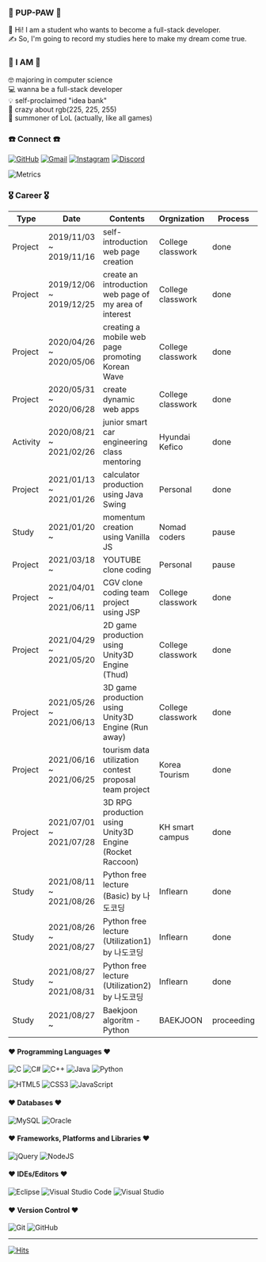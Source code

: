 ### 🐾 PUP-PAW 🐾

👋 Hi! I am a student who wants to become a full-stack developer.  
✍️ So, I'm going to record my studies here to make my dream come true.

### 👀 I AM 👀

🤓 majoring in computer science  
💻 wanna be a full-stack developer  
💡 self-proclaimed "idea bank"  
💜 crazy about rgb(225, 225, 255)  
👾 summoner of LoL (actually, like all games)  

### ☎️ Connect ☎️
[![GitHub](https://img.shields.io/badge/github-%23121011.svg?style=for-the-badge&logo=github&logoColor=white&link=https://github.com/pup-paw)](https://github.com/pup-paw) [![Gmail](https://img.shields.io/badge/Gmail-D14836?style=for-the-badge&logo=gmail&logoColor=white&link=mailto:wldusdl0310@gmail.com)](mailto:wldusdl0310@gmail.com) [![Instagram](https://img.shields.io/badge/J._.Y99-%23E4405F.svg?style=for-the-badge&logo=Instagram&logoColor=white&link=https://instagram.com/_u/j._.y99)](https://instagram.com/_u/j._.y99) [![Discord](https://img.shields.io/badge/GRR99/1717-%237289DA.svg?style=for-the-badge&logo=discord&logoColor=white&link=https://discord.com/channels/@me)](https://discord.com/channels/@me) 

![Metrics](https://metrics.lecoq.io/pup-paw?template=classic&base.repositories=0&languages=1&languages.ignored=c%2Cc%2B%2B%2Cjava&config.timezone=Asia%2FSeoul&config.animated=true)

### 🎖 Career 🎖
| Type     | Date                   | Contents                                                | Orgnization       | Process    |
|----------|------------------------|---------------------------------------------------------|-------------------|------------|
| Project  | 2019/11/03  ~ 2019/11/16 | self-introduction web page creation                     | College classwork | done    |
| Project  | 2019/12/06  ~ 2019/12/25 | create an introduction web page of my area of interest  | College classwork | done    |
| Project  | 2020/04/26  ~ 2020/05/06 | creating a mobile web page promoting Korean Wave        | College classwork | done    |
| Project  | 2020/05/31  ~ 2020/06/28 | create dynamic web apps                                 | College classwork | done    |
| Activity | 2020/08/21  ~ 2021/02/26 | junior smart car engineering class mentoring            | Hyundai Kefico    | done    |
| Project  | 2021/01/13  ~ 2021/01/26 | calculator production using Java Swing                  | Personal          | done    |
| Study    | 2021/01/20  ~           | momentum creation using Vanilla JS                      | Nomad coders      | pause  |
| Project  | 2021/03/18  ~           | YOUTUBE clone coding                                    | Personal          | pause  |
| Project  | 2021/04/01  ~ 2021/06/11 | CGV clone coding team project using JSP                 | College classwork | done    |
| Project  | 2021/04/29  ~ 2021/05/20 | 2D game production using Unity3D Engine (Thud)          | College classwork | done    |
| Project  | 2021/05/26  ~ 2021/06/13 | 3D game production using Unity3D Engine (Run away)      | College classwork | done    |
| Project  | 2021/06/16  ~ 2021/06/25 | tourism data utilization contest proposal team project  | Korea Tourism     | done    |
| Project  | 2021/07/01  ~ 2021/07/28 | 3D RPG production using Unity3D Engine (Rocket Raccoon) | KH smart campus   | done    |
| Study    | 2021/08/11  ~ 2021/08/26 | Python free lecture (Basic) by 나도코딩                   | Inflearn          | done    |
| Study    | 2021/08/26  ~ 2021/08/27 | Python free lecture (Utilization1) by 나도코딩            | Inflearn          | done    |
| Study    | 2021/08/27  ~ 2021/08/31 | Python free lecture (Utilization2) by 나도코딩            | Inflearn          | done    |
| Study    | 2021/08/27  ~ | Baekjoon algoritm - Python | BAEKJOON | proceeding |
#### ♥︎ Programming Languages ♥︎
![C](https://img.shields.io/badge/c-%2300599C.svg?style=for-the-badge&logo=c&logoColor=white) ![C#](https://img.shields.io/badge/c%23-%23239120.svg?style=for-the-badge&logo=c-sharp&logoColor=white) ![C++](https://img.shields.io/badge/c++-%2300599C.svg?style=for-the-badge&logo=c%2B%2B&logoColor=white) ![Java](https://img.shields.io/badge/java-%23ED8B00.svg?style=for-the-badge&logo=java&logoColor=white) ![Python](https://img.shields.io/badge/python-3670A0?style=for-the-badge&logo=python&logoColor=ffdd54)


![HTML5](https://img.shields.io/badge/html5-%23E34F26.svg?style=for-the-badge&logo=html5&logoColor=white) ![CSS3](https://img.shields.io/badge/css3-%231572B6.svg?style=for-the-badge&logo=css3&logoColor=white) ![JavaScript](https://img.shields.io/badge/javascript-%23323330.svg?style=for-the-badge&logo=javascript&logoColor=%23F7DF1E)

#### ♥︎ Databases ♥︎
![MySQL](https://img.shields.io/badge/mysql-%230769AD.svg?style=for-the-badge&logo=mysql&logoColor=white) ![Oracle](https://img.shields.io/badge/oracle-%23F00000.svg?style=for-the-badge&logo=oracle&logoColor=white)

#### ♥︎ Frameworks, Platforms and Libraries ♥︎
![jQuery](https://img.shields.io/badge/jquery-%230769AD.svg?style=for-the-badge&logo=jquery&logoColor=white) ![NodeJS](https://img.shields.io/badge/node.js-6DA55F?style=for-the-badge&logo=node.js&logoColor=white)

#### ♥︎ IDEs/Editors ♥︎
![Eclipse](https://img.shields.io/badge/Eclipse-782a90.svg?style=for-the-badge&logo=Eclipse&logoColor=orange) ![Visual Studio Code](https://img.shields.io/badge/VisualStudioCode-0078d7.svg?style=for-the-badge&logo=visual-studio-code&logoColor=white) ![Visual Studio](https://img.shields.io/badge/VisualStudio-5C2D91.svg?style=for-the-badge&logo=visual-studio&logoColor=white)

#### ♥︎ Version Control ♥︎
![Git](https://img.shields.io/badge/git-%23F05033.svg?style=for-the-badge&logo=git&logoColor=white) ![GitHub](https://img.shields.io/badge/github-%23121011.svg?style=for-the-badge&logo=github&logoColor=white)

<hr> 

[![Hits](https://hits.seeyoufarm.com/api/count/incr/badge.svg?url=https%3A%2F%2Fgithub.com%2Fpup-paw%2Fhit-counter&count_bg=%23000000&title_bg=%23DAABFF&icon=baidu.svg&icon_color=%23FFFFFF&title=hits&edge_flat=true)](https://hits.seeyoufarm.com)

<!--
**pup-paw/pup-paw** is a ✨ _special_ ✨ repository because its `README.md` (this file) appears on your GitHub profile.

Here are some ideas to get you started:

- 🔭 I’m currently working on ...
- 🌱 I’m currently learning ...
- 👯 I’m looking to collaborate on ...
- 🤔 I’m looking for help with ...
- 💬 Ask me about ...
- 📫 How to reach me: ...
- 😄 Pronouns: ...
- ⚡ Fun fact: ...
-->
